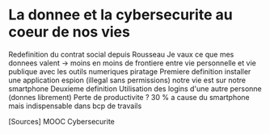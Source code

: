 # La donnee et la cybersecurite au coeur de nos vies
Redefinition du contrat social depuis Rousseau
Je vaux ce que mes donnees valent -> moins en moins de frontiere entre vie personnelle et vie publique avec les outils numeriques
piratage
Premiere definition
  installer une application espion (illegal sans permissions)
  notre vie est sur notre smartphone
Deuxieme definition
  Utilisation des logins d'une autre personne (donnes librement)
Perte de productivite ? 
  30 % a cause du smartphone mais indispensable dans bcp de travails


[Sources]
MOOC Cybersecurite
